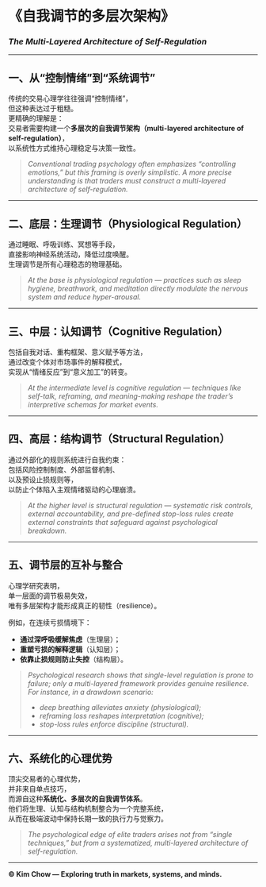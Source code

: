 # 《自我调节的多层次架构》  
### *The Multi-Layered Architecture of Self-Regulation*

---

## 一、从“控制情绪”到“系统调节”  
传统的交易心理学往往强调“控制情绪”，  
但这种表达过于粗糙。  
更精确的理解是：  
交易者需要构建一个**多层次的自我调节架构（multi-layered architecture of self-regulation）**，  
以系统性方式维持心理稳定与决策一致性。  

> *Conventional trading psychology often emphasizes “controlling emotions,” but this framing is overly simplistic. A more precise understanding is that traders must construct a multi-layered architecture of self-regulation.*

--- 

## 二、底层：生理调节（Physiological Regulation）  
通过睡眠、呼吸训练、冥想等手段，  
直接影响神经系统活动，降低过度唤醒。  
生理调节是所有心理稳态的物理基础。  

> *At the base is physiological regulation — practices such as sleep hygiene, breathwork, and meditation directly modulate the nervous system and reduce hyper-arousal.*

---

## 三、中层：认知调节（Cognitive Regulation）  
包括自我对话、重构框架、意义赋予等方法，  
通过改变个体对市场事件的解释模式，  
实现从“情绪反应”到“意义加工”的转变。  

> *At the intermediate level is cognitive regulation — techniques like self-talk, reframing, and meaning-making reshape the trader’s interpretive schemas for market events.*

---

## 四、高层：结构调节（Structural Regulation）  
通过外部化的规则系统进行自我约束：  
包括风险控制制度、外部监督机制、  
以及预设止损规则等，  
以防止个体陷入主观情绪驱动的心理崩溃。  

> *At the higher level is structural regulation — systematic risk controls, external accountability, and pre-defined stop-loss rules create external constraints that safeguard against psychological breakdown.*

---

## 五、调节层的互补与整合  
心理学研究表明，  
单一层面的调节极易失效，  
唯有多层架构才能形成真正的韧性（resilience）。  

例如，在连续亏损情境下：  
- **通过深呼吸缓解焦虑**（生理层）；  
- **重塑亏损的解释逻辑**（认知层）；  
- **依靠止损规则防止失控**（结构层）。  

> *Psychological research shows that single-level regulation is prone to failure; only a multi-layered framework provides genuine resilience.*  
> *For instance, in a drawdown scenario:*  
> - *deep breathing alleviates anxiety (physiological);*  
> - *reframing loss reshapes interpretation (cognitive);*  
> - *stop-loss rules enforce discipline (structural).*

---

## 六、系统化的心理优势  
顶尖交易者的心理优势，  
并非来自单点技巧，  
而源自这种**系统化、多层次的自我调节体系**。  
他们将生理、认知与结构机制整合为一个完整系统，  
从而在极端波动中保持长期一致的执行力与觉察力。  

> *The psychological edge of elite traders arises not from “single techniques,” but from a systematized, multi-layered architecture of self-regulation.*

---

**© Kim Chow — Exploring truth in markets, systems, and minds.**
